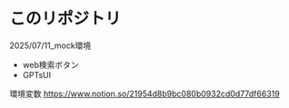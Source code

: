 # このリポジトリ

2025/07/11_mock環境
* web検索ボタン
* GPTsUI

環境変数
https://www.notion.so/21954d8b9bc080b0932cd0d77df66319